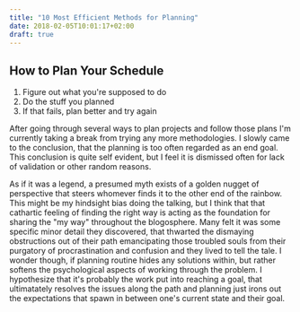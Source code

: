 ```yaml
---
title: "10 Most Efficient Methods for Planning"
date: 2018-02-05T10:01:17+02:00
draft: true
---
```


How to Plan Your Schedule
-------------------------

1. Figure out what you're supposed to do
1. Do the stuff you planned
1. If that fails, plan better and try again

After going through several ways to plan projects and follow those plans I'm currently taking a break from trying any more methodologies. I slowly came to the conclusion, that the planning is too often regarded as an end goal. This conclusion is quite self evident, but I feel it is dismissed often for lack of validation or other random reasons.

As if it was a legend, a presumed myth exists of a golden nugget of perspective that steers whomever finds it to the other end of the rainbow. This might be my hindsight bias doing the talking, but I think that that cathartic feeling of finding the right way is acting as the foundation for sharing the "my way" throughout the blogosphere. Many felt it was some specific minor detail they discovered, that thwarted the dismaying obstructions out of their path emancipating those troubled souls from their purgatory of procrastination and confusion and they lived to tell the tale. I wonder though, if planning routine hides any solutions within, but rather softens the psychological aspects of working through the problem. I hypothesize that it's probably the work put into reaching a goal, that ultimatately resolves the issues along the path and planning just irons out the expectations that spawn in between one's current state and their goal.
